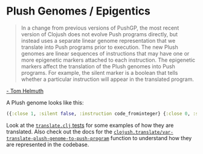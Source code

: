 # Plush Genomes / Epigentics

> In a change from previous versions of PushGP, the most recent version of Clojush
does not evolve Push programs directly, but instead uses a separate linear genome representation
that we translate into Push programs prior to execution. The new Plush
genomes are linear sequences of instructions that may have one or more epigenetic
markers attached to each instruction. The epigenetic markers affect the translation of
the Plush genomes into Push programs. For example, the silent marker is a boolean
that tells whether a particular instruction will appear in the translated program.

[- Tom Helmuth](https://web.cs.umass.edu/publication/docs/2015/UM-CS-PhD-2015-005.pdf) 

A Plush genome looks like this:

```clojure
({:close 1, :silent false, :instruction code_frominteger} {:close 0, :silent false, :instruction genome_yank} {:close 0, :silent false, :instruction float_eq} {:close 0, :silent false, :instruction code_size} {:close 0, :silent false, :instruction float_max})
```

Look at the [`translate.clj` tests](./test/clojush/midje/translate.clj) for
some examples of how they are translated. Also check out the docs
for the
[`clojush.translate/var-translate-plush-genome-to-push-program`](https://lspector.github.io/Clojush/clojush.translate.html#var-translate-plush-genome-to-push-program)
function to understand how they are represented in the codebase.
